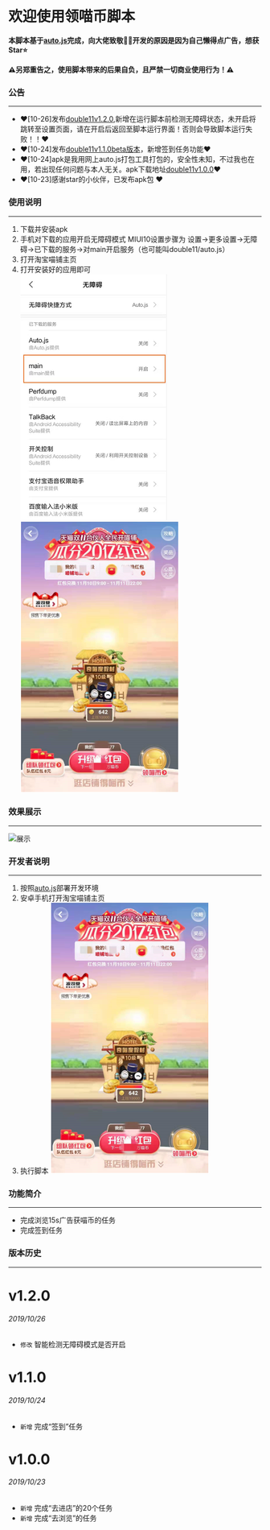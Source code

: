 # 欢迎使用领喵币脚本

**本脚本基于[auto.js](https://github.com/hyb1996/Auto.js)完成，向大佬致敬:raised_hands::raised_hands:开发的原因是因为自己懒得点广告，想获Star:star:**  

**:warning:另郑重告之，使用脚本带来的后果自负，且严禁一切商业使用行为！:warning:**  

### 公告
******
- :heart:[10-26]发布[double11v1.2.0](https://github.com/ErazerControl/2019double11/releases),新增在运行脚本前检测无障碍状态，未开启将跳转至设置页面，请在开启后返回至脚本运行界面！否则会导致脚本运行失败！！:heart:
- :heart:[10-24]发布[double11v1.1.0beta版本](https://github.com/ErazerControl/2019double11/releases)，新增签到任务功能:heart:
- :heart:[10-24]apk是我用网上auto.js打包工具打包的，安全性未知，不过我也在用，若出现任何问题与本人无关。apk下载地址[double11v1.0.0](https://github.com/ErazerControl/2019double11/releases):heart:
- :heart:[10-23]感谢star的小伙伴，已发布apk包 :heart: 

### 使用说明
******
1. 下载并安装apk
2. 手机对下载的应用开启无障碍模式 MIUI10设置步骤为 设置->更多设置->无障碍->已下载的服务->对main开启服务（也可能叫double11/auto.js）
3. 打开淘宝喵铺主页
4. 打开安装好的应用即可  
![设置无障碍](https://github.com/ErazerControl/2019double11/blob/master/images/settings.png)
![淘宝喵铺主页](https://github.com/ErazerControl/2019double11/blob/master/images/taobao.jpg)

### 效果展示
******
![展示](https://github.com/ErazerControl/2019double11/blob/master/images/show.gif)

### 开发者说明
******
1. 按照[auto.js](https://github.com/hyb1996/Auto.js)部署开发环境
2. 安卓手机打开淘宝喵铺主页
3. 执行脚本
![淘宝喵铺主页](https://github.com/ErazerControl/2019double11/blob/master/images/taobao.jpg)

### 功能简介
******
* 完成浏览15s广告获喵币的任务
* 完成签到任务
### 版本历史
******
# v1.2.0
###### 2019/10/26
* `修改` 智能检测无障碍模式是否开启
# v1.1.0
###### 2019/10/24
* `新增` 完成“签到”任务
# v1.0.0
###### 2019/10/23
* `新增` 完成“去进店”的20个任务
* `新增` 完成“去浏览”的任务
